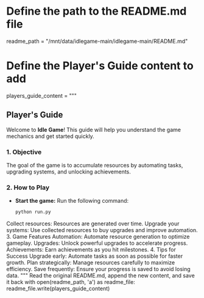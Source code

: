 # Define the path to the README.md file
readme_path = "/mnt/data/idlegame-main/idlegame-main/README.md"

# Define the Player's Guide content to add
players_guide_content = """
## Player's Guide

Welcome to **Idle Game**! This guide will help you understand the game mechanics and get started quickly.

### 1. Objective
The goal of the game is to accumulate resources by automating tasks, upgrading systems, and unlocking achievements.

### 2. How to Play
- **Start the game:**
  Run the following command:
  ```bash
  python run.py
Collect resources: Resources are generated over time.
Upgrade your systems: Use collected resources to buy upgrades and improve automation.
3. Game Features
Automation: Automate resource generation to optimize gameplay.
Upgrades: Unlock powerful upgrades to accelerate progress.
Achievements: Earn achievements as you hit milestones.
4. Tips for Success
Upgrade early: Automate tasks as soon as possible for faster growth.
Plan strategically: Manage resources carefully to maximize efficiency.
Save frequently: Ensure your progress is saved to avoid losing data. """
Read the original README.md, append the new content, and save it back
with open(readme_path, 'a') as readme_file: readme_file.write(players_guide_content)

